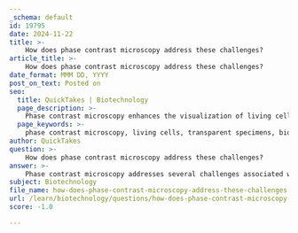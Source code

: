 ```yaml
---
_schema: default
id: 19795
date: 2024-11-22
title: >-
    How does phase contrast microscopy address these challenges?
article_title: >-
    How does phase contrast microscopy address these challenges?
date_format: MMM DD, YYYY
post_on_text: Posted on
seo:
  title: QuickTakes | Biotechnology
  page_description: >-
    Phase contrast microscopy enhances the visualization of living cells and transparent specimens by improving contrast and resolution without the need for staining, making it an essential tool in biological research.
  page_keywords: >-
    phase contrast microscopy, living cells, transparent specimens, biological research, enhanced contrast, visualization, high resolution, non-invasive technique, image quality, cellular structures, microscopy techniques, microbiology, cell biology, developmental biology
author: QuickTakes
question: >-
    How does phase contrast microscopy address these challenges?
answer: >-
    Phase contrast microscopy addresses several challenges associated with the visualization of living cells and transparent specimens, particularly in biological research. Here are the key ways it overcomes these challenges:\n\n1. **Enhanced Contrast for Transparent Specimens**: Traditional bright-field microscopy often fails to provide sufficient contrast for transparent and colorless specimens, such as living cells. Phase contrast microscopy enhances the visibility of these specimens by converting phase shifts in light passing through them into variations in brightness. This allows for the observation of cellular structures that would otherwise be nearly invisible.\n\n2. **Visualization of Living Cells**: One of the most significant advantages of phase contrast microscopy is its ability to visualize living cells in their natural state without the need for staining or fixation. This is crucial for studying dynamic biological processes, as it preserves cell viability and allows researchers to observe cellular behavior in real-time.\n\n3. **High Resolution**: Phase contrast microscopy offers higher resolution compared to traditional microscopy techniques. The specialized optics, including a phase contrast condenser and a phase plate, amplify the phase differences in light, enabling the visualization of subcellular structures and fine details within cells.\n\n4. **Non-invasive Technique**: Since phase contrast microscopy does not require staining, it minimizes the risk of altering or damaging the cells being observed. This non-invasive approach is particularly important in biological research, where the integrity of living specimens must be maintained.\n\n5. **Improved Image Quality**: The technique generates constructive interference between scattered light from the specimen and background light, enhancing image quality. By phase-shifting the background light, phase contrast microscopy effectively reduces background noise, allowing for clearer images of the specimen.\n\n6. **Applications in Biological Research**: Phase contrast microscopy is widely used in various fields of biological research, including microbiology, cell biology, and developmental biology. It enables researchers to study cellular processes, interactions, and morphology in a way that is not possible with other microscopy techniques.\n\nIn summary, phase contrast microscopy effectively addresses the challenges of visualizing living cells and transparent specimens by enhancing contrast, preserving cell viability, providing high resolution, and improving image quality, making it an invaluable tool in biological research.
subject: Biotechnology
file_name: how-does-phase-contrast-microscopy-address-these-challenges.md
url: /learn/biotechnology/questions/how-does-phase-contrast-microscopy-address-these-challenges
score: -1.0

---
```


&nbsp;
